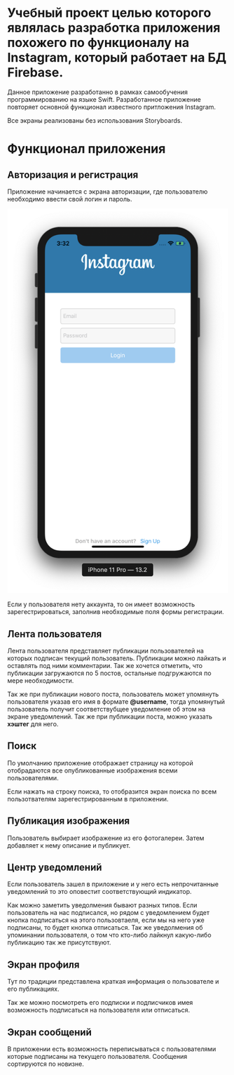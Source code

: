 #  Учебный проект целью которого являлась разработка приложения похожего по функционалу на Instagram, который работает на БД Firebase.

Данное приложение разработанно в рамках самообучения программированию на языке Swift.
Разработанное приложение повторяет основной функционал известного притложения Instagram. 

Все экраны реализованы без использования Storyboards.

#  Функционал приложения

##  Авторизация и регистрация

Приложение начинается с экрана авторизации, где пользователю необходимо ввести свой логин и пароль.

 <p align="center" width="318" height="551"> 
<img src="./ReadmeResourses/Login.png">
</p>

Если у пользователя нету аккаунта, то он имеет возможность зарегестрироваться, заполнив необходимые поля формы регистрации.


##  Лента пользователя

Лента пользователя представляет публикации пользователей на которых подписан текущий пользователь. Публикации можно лайкать и оставлять под ними комментарии. Так же хочется отметить, что публикации загружаются по 5 постов, остальные подгружаются по мере необходимости.


Так же при публикации нового поста, пользователь может упомянуть пользователя указав его имя в формате **@username**, тогда упомянутый пользователь получит соответствубщее уведомление об этом на экране уведомлений. Так же при публикации поста, можно указать **хэштег** для него.


##  Поиск

По умолчанию приложение отображает страницу на которой отобрадаются все опубликованные изображения всеми пользователями.


Если нажать на строку поиска, то отобразится экран поиска по всем пользотвателям зарегестрированным в приложении.



##  Публикация изображения

Пользователь выбирает изображение из его фотогалереи. Затем добавляет к нему описание и публикует.


##  Центр уведомлений

Если пользователь зашел в приложение и у него есть непрочитанные уведомлений то это оповестит соответствующий индикатор.


Как можно заметить уведолмения бывают разных типов. Если пользователь на нас подписался, но рядом с уведомлением будет кнопка подписаться на этого пользовтаеля, если мы на него уже подписаны, то будет кнопка отписаться. Так же уведолмения об упоминании пользователя, о том что кто-либо лайкнул какую-либо публикацию так же присутствуют.


##  Экран профиля

Тут по традиции представлена краткая информация о пользователе и его публикациях. 



Так же можно посмотреть его подписки и подписчиков имея возможность подписаться на пользователя или отписаться.


##  Экран сообщений

В приложении есть возможность переписываться с пользователями которые подписаны на текущего пользователя. Сообщения сортируются по новизне.
